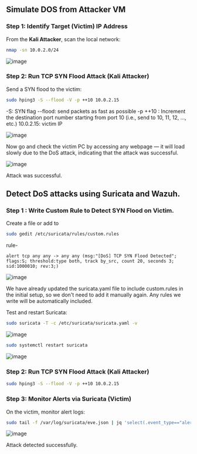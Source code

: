 ## Simulate DOS from Attacker VM

###  Step 1: Identify Target (Victim) IP Address

From the **Kali Attacker**, scan the local network:

```bash
nmap -sn 10.0.2.0/24
```

![image](https://github.com/user-attachments/assets/2c227bcb-c4d2-42d7-b654-8785532b0bca)

### Step 2: Run TCP SYN Flood Attack (Kali Attacker)

Send a SYN flood to the victim:

```bash
sudo hping3 -S --flood -V -p ++10 10.0.2.15
```
-S: SYN flag
--flood: send packets as fast as possible
 -p ++10 : Increment the destination port number starting from port 10 (i.e., send to 10, 11, 12, ..., etc.)
10.0.2.15: victim IP

![image](https://github.com/user-attachments/assets/fcebde83-e103-4422-ab63-0d30c80a273f)

Now go and check the victim PC by accessing any webpage — it will load slowly due to the DoS attack, indicating that the attack was successful.

![image](https://github.com/user-attachments/assets/d5e13fb4-e6f8-471d-a293-b81e9cd29acd)

Attack was successful.

## Detect DoS attacks using Suricata and Wazuh.

### Step 1 : Write Custom Rule to Detect SYN Flood on Victim.

Create a file or add to

```bash
sudo gedit /etc/suricata/rules/custom.rules
```
rule-

```rule
alert tcp any any -> any any (msg:"[DoS] TCP SYN Flood Detected"; flags:S; threshold:type both, track by_src, count 20, seconds 3; sid:1000010; rev:3;)
```

![image](https://github.com/user-attachments/assets/dd045882-4cff-42d6-9a5e-ca5cca0a0664)

We have already updated the suricata.yaml file to include custom.rules in the initial setup, so we don't need to add it manually again. Any rules we write will be automatically included.

Test and restart Suricata:

```bash
sudo suricata -T -c /etc/suricata/suricata.yaml -v
```

![image](https://github.com/user-attachments/assets/8d697932-397c-4645-ae91-a1ffd2f7b480)

```bash
sudo systemctl restart suricata
```
![image](https://github.com/user-attachments/assets/f107c4ea-4caa-4b7e-a693-41128c3cfacf)

### Step 2: Run TCP SYN Flood Attack (Kali Attacker)

```bash
sudo hping3 -S --flood -V -p ++10 10.0.2.15
```

### Step 3: Monitor Alerts via Suricata (Victim)

On the victim, monitor alert logs:

```bash
sudo tail -f /var/log/suricata/eve.json | jq 'select(.event_type=="alert")'
```

![image](https://github.com/user-attachments/assets/62685b3f-cba9-47a3-91b2-c9b1c9cb8259)

Attack detected successfully.



